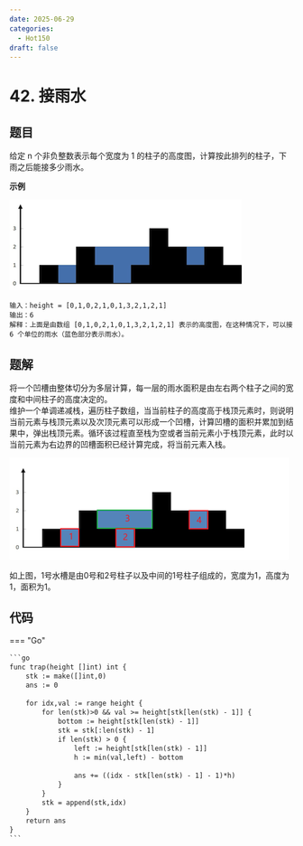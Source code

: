 ```yaml
---
date: 2025-06-29
categories:
  - Hot150
draft: false
---
```


# 42. 接雨水

## 题目

给定 n 个非负整数表示每个宽度为 1 的柱子的高度图，计算按此排列的柱子，下雨之后能接多少雨水。


**示例**

![](./images/16_42_接雨水.png)

```
输入：height = [0,1,0,2,1,0,1,3,2,1,2,1]
输出：6
解释：上面是由数组 [0,1,0,2,1,0,1,3,2,1,2,1] 表示的高度图，在这种情况下，可以接 6 个单位的雨水（蓝色部分表示雨水）。 
```


<!-- more -->

## 题解

将一个凹槽由整体切分为多层计算，每一层的雨水面积是由左右两个柱子之间的宽度和中间柱子的高度决定的。  
维护一个单调递减栈，遍历柱子数组，当当前柱子的高度高于栈顶元素时，则说明当前元素与栈顶元素以及次顶元素可以形成一个凹槽，计算凹槽的面积并累加到结果中，弹出栈顶元素。循环该过程直至栈为空或者当前元素小于栈顶元素，此时以当前元素为右边界的凹槽面积已经计算完成，将当前元素入栈。

![](./images/16_42_接雨水_1.png)

如上图，1号水槽是由0号和2号柱子以及中间的1号柱子组成的，宽度为1，高度为1，面积为1。

## 代码

=== "Go"

    ```go
    func trap(height []int) int {
        stk := make([]int,0)
        ans := 0
        
        for idx,val := range height {
            for len(stk)>0 && val >= height[stk[len(stk) - 1]] {
                bottom := height[stk[len(stk) - 1]]
                stk = stk[:len(stk) - 1]
                if len(stk) > 0 {
                    left := height[stk[len(stk) - 1]]
                    h := min(val,left) - bottom

                    ans += ((idx - stk[len(stk) - 1] - 1)*h)
                }
            } 
            stk = append(stk,idx)
        }
        return ans
    }
    ```